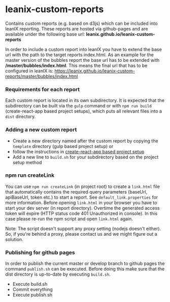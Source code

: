 # leanix-custom-reports

Contains custom reports (e.g. based on d3js) which can be included into leanIX reporting.
These reports are hosted via github-pages and are available under the following base url: **leanix.github.io/leanix-custom-reports**

In order to include a custom report into leanIX you have to extend the base url with the path to the target reports index.html. As an example for the master version of the bubbles report the base url has to be extended with **/master/bubbles/index.html**. This means the final url that has to be configured in leanIX is: https://leanix.github.io/leanix-custom-reports/master/bubbles/index.html

### Requirements for each report

Each custom report is located in its own subdirectory. It is expected that the subdirectory can be built via the ```gulp``` command or with ```npm run build``` (create-react-app based project setups), which puts all relevant files into a ```dist``` directory.

### Adding a new custom report

* Create a new directory named after the custom report by copying the ```template``` directory (gulp based project setup) or
* follow the instructions in [create-react-app based project setup](HowToCreateReactApp.md)
* Add a new line to ```build.sh``` for your subdirectory based on the project setup method

### npm run createLink

You can use ```npm run createLink``` (in project root) to create a ```link.html``` file that automatically contains the required query parameters (baseUrl, apiBaseUrl, token etc.) to start a report. See ```default_link.properties``` for more information. Before opening ```link.html``` in your browser you have to start your dev server (in report directory). Overtime the generated access token will expire (HTTP status code 401 Unauthorized in console). In this case please re-run the npm script and open ```link.html``` again.

Note: The script doesn't support any proxy setting (nodejs doesn't either). So, if you're behind a proxy, please contact us and we might figure out a solution.

### Publishing for github pages

In order to publish the current master or develop branch to github pages the command ```publish.sh``` can be executed. Before doing this make sure that the dist directory is up-to-date by executing ```build.sh```.

* Execute build.sh
* Commit everything
* Execute publish.sh
